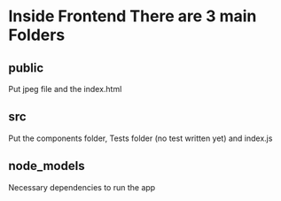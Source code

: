 # Inside Frontend There are 3 main Folders
## public
Put jpeg file and the index.html
## src
Put the components folder, Tests folder (no test written yet) and index.js
## node_models
Necessary dependencies to run the app


